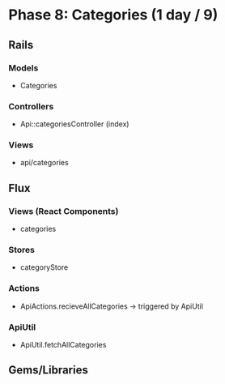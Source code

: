 # Phase 8: Categories (1 day / 9)

## Rails
### Models
* Categories

### Controllers
* Api::categoriesController (index)

### Views
* api/categories

## Flux
### Views (React Components)
* categories

### Stores
* categoryStore

### Actions
* ApiActions.recieveAllCategories  -> triggered by ApiUtil

### ApiUtil

* ApiUtil.fetchAllCategories

## Gems/Libraries
